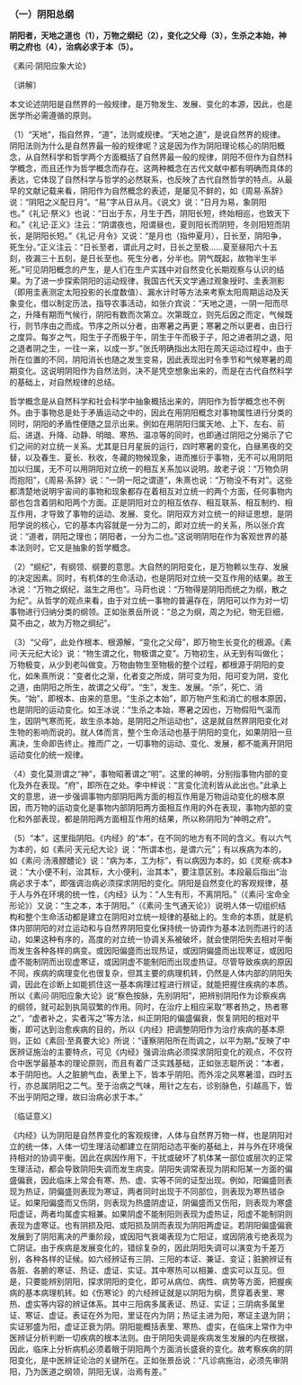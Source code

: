 ### （一）阴阳总纲

**阴阳者，天地之道也（1），万物之纲纪（2），变化之父母（3），生杀之本始，神明之府也（4），治病必求于本（5）。**

​《素问·阴阳应象大论》

〔讲解〕

本文论述阴阳是自然界的一般规律，是万物发生、发展、变化的本源，因此，也是医学所必需遵循的原则。

（1）“天地”，指自然界，“道”，法则或规律。“天地之道”，是说自然界的规律。阴阳法则为什么是自然界最一般的规律呢？这是因为作为阴阳理论核心的阴阳概念，从自然科学和哲学两个方面概括了自然界最一般的规律，阴阳不但作为自然科学概念，而且还作为哲学概念而存在。这两种概念在古代文献中都有明确而具体的表达，它体现了自然科学与哲学的必然联系，也反映了古代自然哲学的特点。从最早的文献记载来看，阴阳作为自然概念的表述，是屡见不鲜的，如《周易·系辞》说：“阴阳之义配日月”。“易”字从日从月。《说文》说：“日月为易，象阴阳也。”《礼记·祭义》也说：“日出于东，月生于西，阴阳长短，终始相巡，也致天下和。”《礼记·正义》注云：“阴谓夜也，阳谓昼也，夏则阳长而阴短，冬则阳短而阴长，是阴阳长短。”《礼记·月令》又说：“是月也（指仲夏月），日长至，阴阳争，死生分。”正义注云：“日长至者，谓此月之时，日长之至极……夏至昼阳六十五刻，夜漏三十五刻，是日长至也。死生分者，分半也。阴气既起，故物半生半死。”可见阴阳概念的产生，是人们在生产实践中对自然变化长期观察与认识的结果。为了进一步探索阴阳的运动规律，我国古代天文学通过观象授时、圭表测影（即用圭表测定太阳投影的长度数值）、漏水计时等方法来考察太阳周期运动及天象变化，借以制定历法，指导农事活动，如张介宾说：“天地之道，一阴一阳而尽之，升降有期而气候行，阴阳有数而次第立。次第既立，则先后因之而定，气候既行，则节序由之而成。节序之所以分者，由寒暑之再更；寒暑之所以更者，由日行之度异。每岁之气，阳生于子而极于午，阴生于午而极于子，阳之进者阴之退，阳之退者阴之生，一往一来，以成一岁。”张氏明确指出太阳在周天运动过程中，由于所在位置的不同，阴阳消长也随之发生变易，因此表现出时令季节和气候寒暑的周期变化。这说明阴阳作为自然法则，决不是凭空想象出来的，而是在古代自然科学的基础上，对自然规律的总结。

哲学概念是从自然科学和社会科学中抽象概括出来的，阴阳作为哲学概念也不例外。由于事物总是处于矛盾运动之中的，因此在用阴阳概念对事物属性进行分类的同时，阴阳的矛盾性便随之显示出来。例如在用阴阳归属天地、上下、左右、前后、进退、升降、动静、明暗、寒热、温凉等的同时，也即通过阴阳之分揭示了它们之间的对立统一关系。尤其是日月星辰的运行，四时寒暑的变化，白昼黑夜的交替，以及春生、夏长、秋收，冬藏的物候现象，进而推衍于事物，无不可以用阴阳加以归属，无不可以用阴阳对立统一的相互关系加以说明。故老子说：“万物负阴而抱阳”，《周易·系辞》说：“一阴一阳之谓道”，朱熹也说：“万物没不有对”。这些都清楚地说明宇宙间的事物和现象都存在着相互对立统一的两个方面，任何事物内部也包含着阴和阳两个方面。正是阴阳对立的相互依存、相互联系、相互制约、相互作用，才导致了事物的运动、发展、变化。阴阳双方对立统一的辩证思想，是阴阳学说的核心，它的基本内容就是一分为二的，即对立统一的关系，所以张介宾说：“道者，阴阳之理也；阴阳者，一分为二也。”这说明阴阳在作为客观世界的基本法则时，它又是抽象的哲学概念。

（2）“纲纪”，有纲领、纲要的意思。大自然的阴阳变化，是万物赖以生存、发展的决定因素。同时，有机体的生命活动，也是阴阳对立统一交互作用的结果。故王冰说：“万物之纲纪，滋生之用也”。马莳也说：“万物得是阴阳而统之为纲，散之为纪”。从哲学的观点来看，由于对立统一事物的普遍存在，阴阳可以作为对一切事物进行归纳分类的纲领。正如张景岳所说：“总之为纲，周之为纪，物无巨细，莫不由之，故为万物之纲纪”。

（3）“父母”，此处作根本、根源解，“变化之父母”，即万物生长变化的根源。《素问·天元纪大论》说：“物生谓之化，物极谓之变”。万物初生，从无到有叫做化；万物极变，从少到老叫做变。万物由物生至物极的整个过程，都根源于阴阳的变化，如朱熹所说：“变者化之渐，化者变之所成，阴可变为阳，阳可变为阴，变化之道，由阴阳之所生，故谓之父母”。“生”，发生、发展。“杀”，死亡、消失。“始”，即根本、由来的意思。“生杀之本始”，即万物产生和消亡的根本原因，也是阴阳的运动变化。如王冰说：“生杀之本始，寒暑之因也，万物假阳气温而生，因阴气寒而死，故生杀本始，是阴阳之所运动也”，这是就自然界阴阳变化对生物的影响而说的。就人体而言，整个生命活动也基于阴阳的变化，如果阴阳一旦离决，生命即告终止。推而广之，一切事物的运动、变化、发展，都不能离开阴阳运动变化的统一规律。

〈4）变化莫测谓之“神”，事物昭著谓之“明”。这里的神明，分别指事物内部的变化及外在表现。“府”，即所在之处。李中梓说：“言变化流利皆从此出也。”此承上文的意思，进一步强调事物内部阴阳两方面的相互作用是万物运动变化的根本原因，而万物的运动变化是事物内部阴阳两方面相互作用的外在表现，事物内部的变化和外部表现，都是阴阳两方面相互作用的结果，所以称阴阳为“神明之府”。

（5）“本”，这里指阴阳。《内经》的“本”，在不同的地方有不同的含义。有以六气为本的，如《素问·天元纪大论》说：“所谓本也，是谓六元”；有以疾病为本的，如《素问·汤液醪醴论》说：“病为本，工为标”，有以病因为本的，如《灵枢·病本》说：“大小便不利，治其标，大小便利，治其本”，要注意区别。本段最后指出“治病必求于本”，即强调治病必须探求阴阳的变化。阴阳是自然变化的客观规律，基于人与外在环境的统一性，《内经》认为：“人生有形，不离阴阳。”（《素问·宝命全形论》）又说：“生之本，本于阴阳。”（《素问·生气通天论》）说明人体一切组织结构和整个生命活动都是建立在阴阳对立统一规律的基础上的。生命的本质，就是机体内部阴阳的对立运动和与自然界阴阳变化保持统一协调作为基本法则而进行的活动，如果这种有序的，高度的对立统一协调关系被破坏，就会使阴阳失去相对平衡而发生各种各样的病变。或因阳偏盛而出现热证，或因阴偏盛而出现寒证，或因阳虚不能制阴而出现虚寒证，或因阴虚不能制阳而出现虚热证。尽管导致疾病的原因不同，疾病的病理变化也很复杂，但其主要的病理机转，仍然是人体内部的阴阳失调，因此在诊断上如能抓住这一基本病理过程进行辨证，就能把握住疾病的本质。所以《素问·阴阳应象大论》说“察色按脉，先别阴阳”，把辨别阴阳作为诊察疾病的纲领，就可起到执简驭繁的作用。同时，在治疗上相应采取“寒者热之，热者寒之”，“虚者补之，实者泻之”等方法，纠正阴阳的偏盛偏衰，恢复阴阳的相对平衡，即可达到治愈疾病的目的，所以《内经》把调整阴阳作为治疗疾病的基本原则，正如《素回·至真要大论》所说：“谨察阴阳所在而调之，以平为期。”反映了中医辨证施治的主要特点，可见《内经》强调治病必须探求阴阳变化的观点，不仅符合中医学最基本的理论原则，而且有着广泛实践基础，正如张志聪所说：“本者，本于阴阳也。人之脏腑气血，表里上下，皆本乎阴阳。而外淫之风寒暑湿，四时五行，亦总属阴阳之二气。至于治病之气味，用针之左右，诊别脉色，引越高下，皆不出乎阴阳之理，故曰治病必求于本。”

〔临证意义〕

《内经》认为阴阳是自然界变化的客观规律，人体与自然界万物一样，也是阴阳对立的统一体，人体一切生理活动都建立在阴阳动态平衡的基础上，并与外在环境保持相对的协调平衡。因此在病因作用下，干扰或破坏了机体某一部位或层次的正常生理活动，都会导致阴阳失调而发生病变。阴阳失调常表现为阴和阳某一方面的偏盛偏衰，因此临床上常会有寒、热、虚、实等不同的证型出现。例如，阳偏盛则表现为热证，阴偏盛则表现为寒证，两者同时出现于不同部位，则表现为寒热错杂证。如果阳偏盛而又伤阴，则表现为热盛阴虚证，阴偏盛而又伤阳，则表现为寒盛阳虚证，两者均属虚实相兼。如果阴虚不能制阳则表现为虚热证，阳虚不能制阴则表现为虚寒证。也有阴损及阳、或阳损及阴而表现为阴阳两虚证。若阴阳偏盛偏衰发展到了阴阳离决的严重阶段，或因阳气衰竭表现为亡阳证，或因阴液亏绝表现为亡阴证。由于疾病是发展变化的，错综复杂的，因此阴阳失调可以演变为千差万别，各种各样的证候。如六经辨证有三阴、三阳的本证、兼证、变证；脏腑辨证有各脏、各腑的寒证、热证、虚证、实证。其中寒热可以相兼、虚实可以互见。但是，只要能辨别阴阳，探求阴阳的变化，即可从病位、病性、病势等方面，把握疾病的基本病理机转。如《伤寒论》的六经辨证就是以阴阳为纲，贯穿着表里、寒热、虚实等内容的辨证体系。其中三阳病多属表证、热证、实证；三阴病多属里证、寒证、虚证。表证在外为阳，里证在内为阴；热证主进为阳，寒证主退为阴；实证邪盛为阳，虚证正衰为阴。阴阳能概括表里、寒热、虚实，在临床上常作为中医辨证分析判断一切疾病的根本法则。由于阴阳失调是疾病发生发展的内在根据，因此，临床上分析病机必须着眼于阴阳两个方面消长盛衰的变化。故考察疾病的阴阳变化，是中医辨证论治的关键所在。正如张景岳说：“凡诊病施治，必须先审阴阳，乃为医道之纲领，阴阳无误，治焉有差。”

